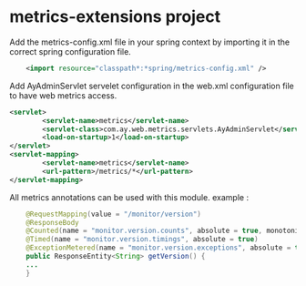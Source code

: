 # metrics-extensions project

 Add the metrics-config.xml file in your spring context by importing it in the correct spring configuration file.
 
```xml
	<import resource="classpath*:*spring/metrics-config.xml" />
```

Add AyAdminServlet servelet configuration in the web.xml configuration file to have web metrics access.

```xml
<servlet>
		<servlet-name>metrics</servlet-name>
		<servlet-class>com.ay.web.metrics.servlets.AyAdminServlet</servlet-class>
		<load-on-startup>1</load-on-startup>
</servlet>
<servlet-mapping>
        <servlet-name>metrics</servlet-name>
        <url-pattern>/metrics/*</url-pattern>
</servlet-mapping>
```

All metrics annotations can be used with this module. example :

```java
	@RequestMapping(value = "/monitor/version")
	@ResponseBody
	@Counted(name = "monitor.version.counts", absolute = true, monotonic = true)
	@Timed(name = "monitor.version.timings", absolute = true)
	@ExceptionMetered(name = "monitor.version.exceptions", absolute = true, cause = Exception.class)
	public ResponseEntity<String> getVersion() {
	...
	}
```



